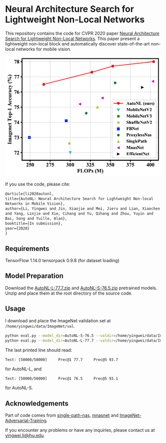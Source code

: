 # Neural Architecture Search for Lightweight Non-Local Networks

This repository contains the code for CVPR 2020 paper [Neural Architecture Search for Lightweight Non-Local Networks](https://arxiv.org/abs/2004.xxxxx). 
This paper present a lightweight non-local block and automatically discover state-of-the-art non-local networks for mobile vision.

<div align="center">
  <img src="teaser.png" width="700px" />
</div>

If you use the code, please cite:

    @article{li2020autonl,
    title={AutoNL: Neural Architecture Search for Lightweight Non-local Networks in Mobile Vision},
    author={Li, Yingwei and Jin, Xiaojie and Mei, Jieru and Lian, Xiaochen and Yang, Linjie and Xie, Cihang and Yu, Qihang and Zhou, Yuyin and Bai, Song and Yuille, Alan},
    booktitle={In submission},
    year={2020}
    }

## Requirements
TensorFlow 1.14.0
tensorpack 0.9.8 (for dataset loading)

## Model Preparation 
Download the [AutoNL-L-77.7.zip](https://livejohnshopkins-my.sharepoint.com/:u:/g/personal/yli286_jh_edu/EcfjxufrZTNLkxQG_929cPABhwmfBupJreOQSMlIm18Tvg?e=ZOWJIm) and [AutoNL-S-76.5.zip](https://livejohnshopkins-my.sharepoint.com/:u:/g/personal/yli286_jh_edu/ES89oOHhIeBBpRCO76vaspAB1hmFytENyJGHSOwI__3aWw?e=VghMRF) pretrained models. 
Unzip and place them at the root directory of the source code.

## Usage
I download and place the ImageNet validation set at ```/home/yingwei/data/ImageNet/val```.
```bash
python eval.py --model_dir=AutoNL-S-76.5 --valdir=/home/yingwei/data/ImageNet/val --arch=AutoNL-S-76.5/arch.txt
python eval.py --model_dir=AutoNL-L-77.7 --valdir=/home/yingwei/data/ImageNet/val --arch=AutoNL-L-77.7/arch.txt
```
The last printed line should read:
```
Test: [50000/50000]     Prec@1 77.7     Prec@5 93.7
```
for AutoNL-L, and
```
Test: [50000/50000]     Prec@1 76.5     Prec@5 93.1
```
for AutoNL-S.

## Acknowledgements
Part of code comes from [single-path-nas](https://github.com/dstamoulis/single-path-nas), [mnasnet](https://github.com/tensorflow/tpu/tree/master/models/official/mnasnet) 
and [ImageNet-Adversarial-Training](https://github.com/facebookresearch/ImageNet-Adversarial-Training).

If you encounter any problems or have any inquiries, please contact us at yingwei.li@jhu.edu.